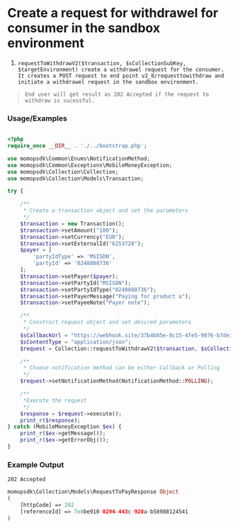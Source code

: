 # Create a request for withdrawel for consumer in the sandbox environment

1.	`requestToWithdrawV2($transaction, $sCollectionSubKey, $targetEnvironment) create a withdrawel request for the consumer. It creates a POST request to end point v2_0/requesttowithdraw and initiate a withdrawel request in the sandbox environment.`

> `End user will get result as 202 Accepted if the request to withdraw is sucessful.`

### Usage/Examples

```php

<?php
require_once __DIR__ . './../bootstrap.php';

use momopsdk\Common\Enums\NotificationMethod;
use momopsdk\Common\Exceptions\MobileMoneyException;
use momopsdk\Collection\Collection;
use momopsdk\Collection\Models\Transaction;

try {

    /**
     * Create a transaction object and set the parameters
     */
    $transaction = new Transaction();
    $transaction->setAmount("100");
    $transaction->setCurrency("EUR");
    $transaction->setExternalId("6253728");
    $payer = [
        'partyIdType' => 'MSISDN',
        'partyId' => '0248888736'
    ];
    $transaction->setPayer($payer);
    $transaction->setPartyId("MSISDN");
    $transaction->setPartyIdType("0248888736");
    $transaction->setPayerMessage("Paying for product a");
    $transaction->setPayeeNote("Payer note");

    /**
     * Construct request object and set desired parameters
     */
    $sCallbackUrl = "https://webhook.site/37b4b85e-8c15-4fe5-9076-b7de3071b85d";
    $sContentType = "application/json";
    $request = Collection::requestToWithdrawV2($transaction, $sCollectionSubKey, $targetEnvironment, $sCallbackUrl, $sContentType);

    /**
     * Choose notification method can be either Callback or Polling
     */
    $request->setNotificationMethod(NotificationMethod::POLLING);

    /**
     *Execute the request
     */
    $response = $request->execute();
    print_r($response);
} catch (MobileMoneyException $ex) {
    print_r($ex->getMessage());
    print_r($ex->getErrorObj());
}


```
### Example Output
`202 Accepted`
```php
momopsdk\Collection\Models\RequestToPayResponse Object
(
    [httpCode] => 202
    [referenceId] => 7e8be910-0294-443c-920a-b58988124541
)

```